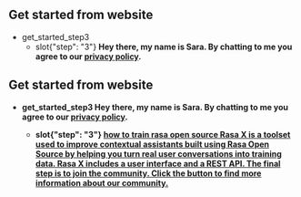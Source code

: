 ## Get started from website
* get_started_step3
    - slot{"step": "3"}
    <B> Hey there, my name is Sara. 
    <B> By chatting to me you agree to our [privacy policy](https://rasa.com/privacy-policy/).

## Get started from website
* get_started_step3
    <B> Hey there, my name is Sara. 
    <B> By chatting to me you agree to our [privacy policy](https://rasa.com/privacy-policy/).
    - slot{"step": "3"}
<U> how to train [rasa open source](product)
    <B> Rasa X is a toolset used to improve contextual assistants built using Rasa Open Source by helping you turn real user conversations into training data. Rasa X includes a user interface and a REST API. 
    <B> The final step is to join the community. Click the button to find more information about our community.